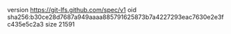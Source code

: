 version https://git-lfs.github.com/spec/v1
oid sha256:b30ce28d7687a949aaaa885791625873b7a4227293eac7630e2e3fc435e5c2a3
size 21591
